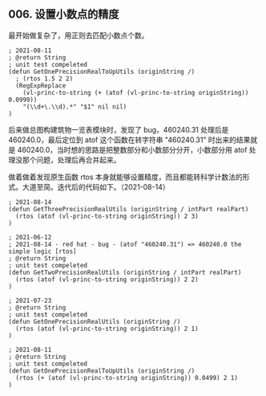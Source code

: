 ## 006. 设置小数点的精度

最开始做复杂了，用正则去匹配小数点个数。

```
; 2021-08-11
; @return String
; unit test compeleted
(defun GetOnePrecisionRealToUpUtils (originString /) 
  ; (rtos 1.5 2 2)
  (RegExpReplace 
    (vl-princ-to-string (+ (atof (vl-princ-to-string originString)) 0.0999))
    "(\\d+\.\\d).*" "$1" nil nil)
)
```

后来做总图构建筑物一览表模块时，发现了 bug，460240.31 处理后是 460240.0，最后定位到 atof 这个函数在转字符串 "460240.31" 时出来的结果就是 460240.0，当时想的思路是把整数部分和小数部分分开，小数部分用 atof 处理没那个问题，处理后再合并起来。

做着做着发现原生函数 rtos 本身就能够设置精度，而且都能转科学计数法的形式。大道至简。迭代后的代码如下。（2021-08-14）

```
; 2021-08-14
(defun GetThreePrecisionRealUtils (originString / intPart realPart) 
  (rtos (atof (vl-princ-to-string originString)) 2 3)
)

; 2021-06-12
; 2021-08-14 - red hat - bug - (atof "460240.31") => 460240.0 the simple logic [rtos]
; @return String
; unit test compeleted
(defun GetTwoPrecisionRealUtils (originString / intPart realPart) 
  (rtos (atof (vl-princ-to-string originString)) 2 2)
)

; 2021-07-23
; @return String
; unit test compeleted
(defun GetOnePrecisionRealUtils (originString /) 
  (rtos (atof (vl-princ-to-string originString)) 2 1)
)

; 2021-08-11
; @return String
; unit test compeleted
(defun GetOnePrecisionRealToUpUtils (originString /) 
  (rtos (+ (atof (vl-princ-to-string originString)) 0.0499) 2 1)
)
```